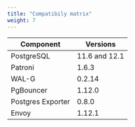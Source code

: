 ```yaml
---
title: "Compatibily matrix"
weight: 7
---
```


| Component | Versions |
| ------ | ----------- |
| PostgreSQL | 11.6 and 12.1 |
| Patroni | 1.6.3 |
| WAL-G | 0.2.14 |
| PgBouncer | 1.12.0 |
| Postgres Exporter | 0.8.0 |
| Envoy | 1.12.1 |